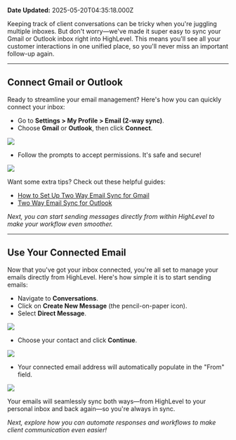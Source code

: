 **Date Updated:** 2025-05-20T04:35:18.000Z

Keeping track of client conversations can be tricky when you're juggling multiple inboxes. But don't worry—we've made it super easy to sync your Gmail or Outlook inbox right into HighLevel. This means you'll see all your customer interactions in one unified place, so you'll never miss an important follow-up again.

---

## **Connect Gmail or Outlook**

  
Ready to streamline your email management? Here's how you can quickly connect your inbox:

* Go to **Settings > My Profile > Email (2-way sync)**.
* Choose **Gmail** or **Outlook**, then click **Connect**.  
    
**![](https://s3.amazonaws.com/cdn.freshdesk.com/data/helpdesk/attachments/production/155046886503/original/wlIzt4ohhqao3OMU4ruXMtXaEn8TD4dRXg.png?1747694876)**
* Follow the prompts to accept permissions. It's safe and secure!  
    
![](https://s3.amazonaws.com/cdn.freshdesk.com/data/helpdesk/attachments/production/155046886508/original/QeM2ih-tIpDggV2SEmCbDnF2TXxV7IVVlA.png?1747694925)

Want some extra tips? Check out these helpful guides:

* [How to Set Up Two Way Email Sync for Gmail](https://help.gohighlevel.com/en/support/solutions/articles/48001235216)  
[ ](https://help.gohighlevel.com/en/support/solutions/articles/48001235216)
* [Two Way Email Sync for Outlook](https://help.gohighlevel.com/en/support/solutions/articles/48001229663)  
[ ](https://help.gohighlevel.com/en/support/solutions/articles/48001229663)

_Next, you can start sending messages directly from within HighLevel to make your workflow even smoother._

---

## **Use Your Connected Email**

  
Now that you've got your inbox connected, you're all set to manage your emails directly from HighLevel. Here's how simple it is to start sending emails:

* Navigate to **Conversations**.
* Click on **Create New Message** (the pencil-on-paper icon).
* Select **Direct Message**.  
    
![](https://s3.amazonaws.com/cdn.freshdesk.com/data/helpdesk/attachments/production/155046886699/original/2RmZnJEROfqY_iXzlGMbjIQTtVQXtu-zaQ.png?1747695680)
* Choose your contact and click **Continue**.  
    
![](https://s3.amazonaws.com/cdn.freshdesk.com/data/helpdesk/attachments/production/155046886724/original/skyZC4rN3t9yD9qwALmBqjA6UVIh0R5GcQ.png?1747695777)
* Your connected email address will automatically populate in the "From" field.  
    
![](https://s3.amazonaws.com/cdn.freshdesk.com/data/helpdesk/attachments/production/155046886742/original/LACGHPQyZi4BUtuW-86xpEQdzqOK_Y6xtw.png?1747695895)

Your emails will seamlessly sync both ways—from HighLevel to your personal inbox and back again—so you're always in sync.

  
_Next, explore how you can automate responses and workflows to make client communication even easier!_